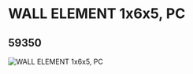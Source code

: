 # WALL ELEMENT 1x6x5, PC
## 59350
![WALL ELEMENT 1x6x5, PC](https://lc-www-live-s.legocdn.com/media/bricks/5/2/4504229.jpg)